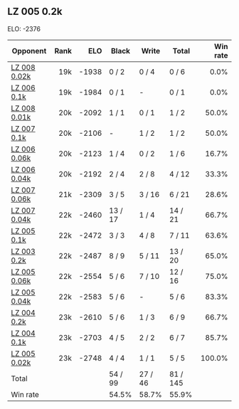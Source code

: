 ## LZ 005 0.2k ##

ELO: -2376

Opponent | Rank | ELO | Black | Write | Total | Win rate
---------|-----:|----:|-------|-------|-------|-------:
[LZ 008 0.02k](LZ%20008%200.02k.md) | 19k | -1938 | 0 / 2 | 0 / 4 | 0 / 6 | 0.0%
[LZ 006 0.1k](LZ%20006%200.1k.md) | 19k | -1984 | 0 / 1 | - | 0 / 1 | 0.0%
[LZ 008 0.01k](LZ%20008%200.01k.md) | 20k | -2092 | 1 / 1 | 0 / 1 | 1 / 2 | 50.0%
[LZ 007 0.1k](LZ%20007%200.1k.md) | 20k | -2106 | - | 1 / 2 | 1 / 2 | 50.0%
[LZ 006 0.06k](LZ%20006%200.06k.md) | 20k | -2123 | 1 / 4 | 0 / 2 | 1 / 6 | 16.7%
[LZ 006 0.04k](LZ%20006%200.04k.md) | 20k | -2192 | 2 / 4 | 2 / 8 | 4 / 12 | 33.3%
[LZ 007 0.06k](LZ%20007%200.06k.md) | 21k | -2309 | 3 / 5 | 3 / 16 | 6 / 21 | 28.6%
[LZ 007 0.04k](LZ%20007%200.04k.md) | 22k | -2460 | 13 / 17 | 1 / 4 | 14 / 21 | 66.7%
[LZ 005 0.1k](LZ%20005%200.1k.md) | 22k | -2472 | 3 / 3 | 4 / 8 | 7 / 11 | 63.6%
[LZ 003 0.2k](LZ%20003%200.2k.md) | 22k | -2487 | 8 / 9 | 5 / 11 | 13 / 20 | 65.0%
[LZ 005 0.06k](LZ%20005%200.06k.md) | 22k | -2554 | 5 / 6 | 7 / 10 | 12 / 16 | 75.0%
[LZ 005 0.04k](LZ%20005%200.04k.md) | 22k | -2583 | 5 / 6 | - | 5 / 6 | 83.3%
[LZ 004 0.2k](LZ%20004%200.2k.md) | 23k | -2610 | 5 / 6 | 1 / 3 | 6 / 9 | 66.7%
[LZ 004 0.1k](LZ%20004%200.1k.md) | 23k | -2703 | 4 / 5 | 2 / 2 | 6 / 7 | 85.7%
[LZ 005 0.02k](LZ%20005%200.02k.md) | 23k | -2748 | 4 / 4 | 1 / 1 | 5 / 5 | 100.0%
Total | | | 54 / 99 | 27 / 46 | 81 / 145 | 
Win rate| | | 54.5% | 58.7% | 55.9% | 
